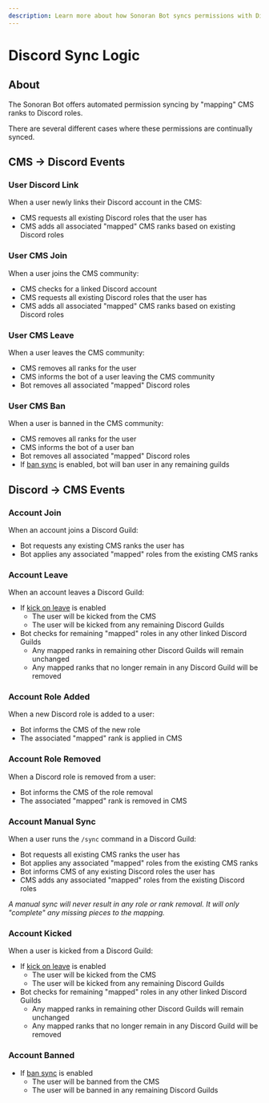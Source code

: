 ```yaml
---
description: Learn more about how Sonoran Bot syncs permissions with Discord.
---
```


# Discord Sync Logic

## About

The Sonoran Bot offers automated permission syncing by "mapping" CMS ranks to Discord roles.

There are several different cases where these permissions are continually synced.

## CMS -> Discord Events

### User Discord Link

When a user newly links their Discord account in the CMS:

* CMS requests all existing Discord roles that the user has
* CMS adds all associated "mapped" CMS ranks based on existing Discord roles

### User CMS Join

When a user joins the CMS community:

* CMS checks for a linked Discord account
* CMS requests all existing Discord roles that the user has
* CMS adds all associated "mapped" CMS ranks based on existing Discord roles

### User CMS Leave

When a user leaves the CMS community:

* CMS removes all ranks for the user
* CMS informs the bot of a user leaving the CMS community
* Bot removes all associated "mapped" Discord roles&#x20;

### User CMS Ban

When a user is banned in the CMS community:

* CMS removes all ranks for the user
* CMS informs the bot of a user ban
* Bot removes all associated "mapped" Discord roles
* If [ban sync](../usage/settings.md#ban-sync) is enabled, bot will ban user in any remaining guilds

## Discord -> CMS Events

### Account Join

When an account joins a Discord Guild:

* Bot requests any existing CMS ranks the user has
* Bot applies any associated "mapped" roles from the existing CMS ranks

### Account Leave

When an account leaves a Discord Guild:

* If [kick on leave](../usage/settings.md#toggle-kick-on-leave) is enabled
  * The user will be kicked from the CMS
  * The user will be kicked from any remaining Discord Guilds
* Bot checks for remaining "mapped" roles in any other linked Discord Guilds
  * Any mapped ranks in remaining other Discord Guilds will remain unchanged
  * Any mapped ranks that no longer remain in any Discord Guild will be removed

### Account Role Added

When a new Discord role is added to a user:

* Bot informs the CMS of the new role
* The associated "mapped" rank is applied in CMS

### Account Role Removed

When a Discord role is removed from a user:

* Bot informs the CMS of the role removal
* The associated "mapped" rank is removed in CMS

### Account Manual Sync

When a user runs the `/sync` command in a Discord Guild:

* Bot requests all existing CMS ranks the user has
* Bot applies any associated "mapped" roles from the existing CMS ranks
* Bot informs CMS of any existing Discord roles the user has
* CMS adds any associated "mapped" roles from the existing Discord roles

_A manual sync will never result in any role or rank removal. It will only "complete" any missing pieces to the mapping._

### Account Kicked

When a user is kicked from a Discord Guild:

* If [kick on leave](../usage/settings.md#toggle-kick-on-leave) is enabled
  * The user will be kicked from the CMS
  * The user will be kicked from any remaining Discord Guilds
* Bot checks for remaining "mapped" roles in any other linked Discord Guilds
  * Any mapped ranks in remaining other Discord Guilds will remain unchanged
  * Any mapped ranks that no longer remain in any Discord Guild will be removed

### Account Banned

* If [ban sync](../usage/settings.md#ban-sync) is enabled
  * The user will be banned from the CMS
  * The user will be banned in any remaining Discord Guilds

